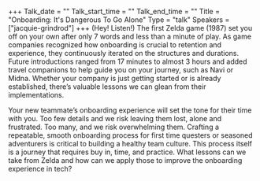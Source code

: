 +++
Talk_date = ""
Talk_start_time = ""
Talk_end_time = ""
Title = "Onboarding: It's Dangerous To Go Alone"
Type = "talk"
Speakers = ["jacquie-grindrod"]
+++
(Hey! Listen!) The first Zelda game (1987) set you off on your own after only 7 words and less than a minute of play. As game companies recognized how onboarding is crucial to retention and experience, they continuously iterated on the structures and durations. Future introductions ranged from 17 minutes to almost 3 hours and added travel companions to help guide you on your journey, such as Navi or Midna. Whether your company is just getting started or is already established, there’s valuable lessons we can glean from their implementations.

Your new teammate’s onboarding experience will set the tone for their time with you. Too few details and we risk leaving them lost, alone and frustrated. Too many, and we risk overwhelming them. Crafting a repeatable, smooth onboarding process for first time questers or seasoned adventurers is critical to building a healthy team culture. This process itself is a journey that requires buy in, time, and practice. What lessons can we take from Zelda and how can we apply those to improve the onboarding experience in tech? 
